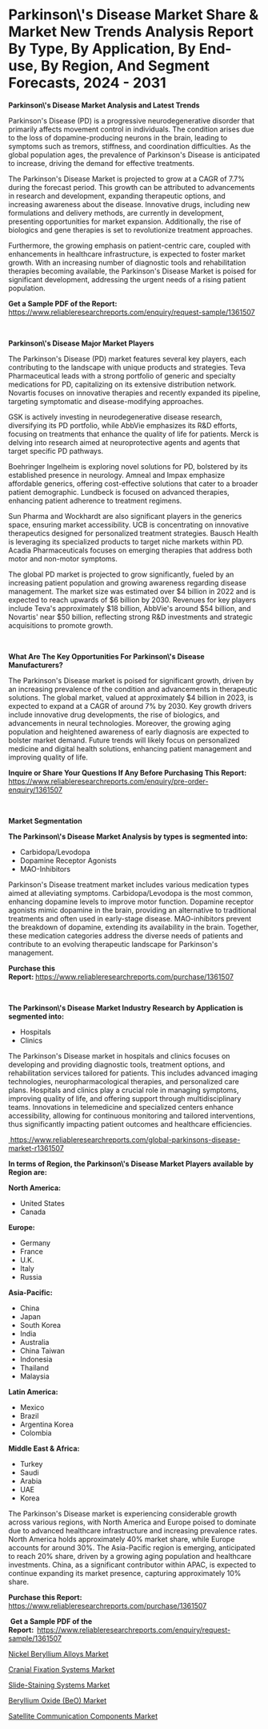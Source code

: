 <p><h1>Parkinson\'s Disease Market Share & Market New Trends Analysis Report By Type, By Application, By End-use, By Region, And Segment Forecasts, 2024 - 2031</h1></p><p><strong>Parkinson\'s Disease Market Analysis and Latest Trends</strong></p>
<p><p>Parkinson's Disease (PD) is a progressive neurodegenerative disorder that primarily affects movement control in individuals. The condition arises due to the loss of dopamine-producing neurons in the brain, leading to symptoms such as tremors, stiffness, and coordination difficulties. As the global population ages, the prevalence of Parkinson's Disease is anticipated to increase, driving the demand for effective treatments.</p><p>The Parkinson's Disease Market is projected to grow at a CAGR of 7.7% during the forecast period. This growth can be attributed to advancements in research and development, expanding therapeutic options, and increasing awareness about the disease. Innovative drugs, including new formulations and delivery methods, are currently in development, presenting opportunities for market expansion. Additionally, the rise of biologics and gene therapies is set to revolutionize treatment approaches.</p><p>Furthermore, the growing emphasis on patient-centric care, coupled with enhancements in healthcare infrastructure, is expected to foster market growth. With an increasing number of diagnostic tools and rehabilitation therapies becoming available, the Parkinson's Disease Market is poised for significant development, addressing the urgent needs of a rising patient population.</p></p>
<p><strong>Get a Sample PDF of the Report:&nbsp;</strong> <a href="https://www.reliableresearchreports.com/enquiry/request-sample/1361507">https://www.reliableresearchreports.com/enquiry/request-sample/1361507</a></p>
<p>&nbsp;</p>
<p><strong>Parkinson\'s Disease Major Market Players</strong></p>
<p><p>The Parkinson's Disease (PD) market features several key players, each contributing to the landscape with unique products and strategies. Teva Pharmaceutical leads with a strong portfolio of generic and specialty medications for PD, capitalizing on its extensive distribution network. Novartis focuses on innovative therapies and recently expanded its pipeline, targeting symptomatic and disease-modifying approaches.</p><p>GSK is actively investing in neurodegenerative disease research, diversifying its PD portfolio, while AbbVie emphasizes its R&D efforts, focusing on treatments that enhance the quality of life for patients. Merck is delving into research aimed at neuroprotective agents and agents that target specific PD pathways.</p><p>Boehringer Ingelheim is exploring novel solutions for PD, bolstered by its established presence in neurology. Amneal and Impax emphasize affordable generics, offering cost-effective solutions that cater to a broader patient demographic. Lundbeck is focused on advanced therapies, enhancing patient adherence to treatment regimens.</p><p>Sun Pharma and Wockhardt are also significant players in the generics space, ensuring market accessibility. UCB is concentrating on innovative therapeutics designed for personalized treatment strategies. Bausch Health is leveraging its specialized products to target niche markets within PD. Acadia Pharmaceuticals focuses on emerging therapies that address both motor and non-motor symptoms.</p><p>The global PD market is projected to grow significantly, fueled by an increasing patient population and growing awareness regarding disease management. The market size was estimated over $4 billion in 2022 and is expected to reach upwards of $6 billion by 2030. Revenues for key players include Teva's approximately $18 billion, AbbVie's around $54 billion, and Novartis' near $50 billion, reflecting strong R&D investments and strategic acquisitions to promote growth.</p></p>
<p>&nbsp;</p>
<p><strong>What Are The Key Opportunities For Parkinson\'s Disease Manufacturers?</strong></p>
<p><p>The Parkinson's Disease market is poised for significant growth, driven by an increasing prevalence of the condition and advancements in therapeutic solutions. The global market, valued at approximately $4 billion in 2023, is expected to expand at a CAGR of around 7% by 2030. Key growth drivers include innovative drug developments, the rise of biologics, and advancements in neural technologies. Moreover, the growing aging population and heightened awareness of early diagnosis are expected to bolster market demand. Future trends will likely focus on personalized medicine and digital health solutions, enhancing patient management and improving quality of life.</p></p>
<p><strong>Inquire or Share Your Questions If Any Before Purchasing This Report:</strong> <a href="https://www.reliableresearchreports.com/enquiry/pre-order-enquiry/1361507">https://www.reliableresearchreports.com/enquiry/pre-order-enquiry/1361507</a></p>
<p>&nbsp;</p>
<p><strong>Market Segmentation</strong></p>
<p><strong>The Parkinson\'s Disease Market Analysis by types is segmented into:</strong></p>
<p><ul><li>Carbidopa/Levodopa</li><li>Dopamine Receptor Agonists</li><li>MAO-Inhibitors</li></ul></p>
<p><p>Parkinson's Disease treatment market includes various medication types aimed at alleviating symptoms. Carbidopa/Levodopa is the most common, enhancing dopamine levels to improve motor function. Dopamine receptor agonists mimic dopamine in the brain, providing an alternative to traditional treatments and often used in early-stage disease. MAO-inhibitors prevent the breakdown of dopamine, extending its availability in the brain. Together, these medication categories address the diverse needs of patients and contribute to an evolving therapeutic landscape for Parkinson's management.</p></p>
<p><strong>Purchase this Report:&nbsp;</strong><a href="https://www.reliableresearchreports.com/purchase/1361507">https://www.reliableresearchreports.com/purchase/1361507</a></p>
<p>&nbsp;</p>
<p><strong>The Parkinson\'s Disease Market Industry Research by Application is segmented into:</strong></p>
<p><ul><li>Hospitals</li><li>Clinics</li></ul></p>
<p><p>The Parkinson's Disease market in hospitals and clinics focuses on developing and providing diagnostic tools, treatment options, and rehabilitation services tailored for patients. This includes advanced imaging technologies, neuropharmacological therapies, and personalized care plans. Hospitals and clinics play a crucial role in managing symptoms, improving quality of life, and offering support through multidisciplinary teams. Innovations in telemedicine and specialized centers enhance accessibility, allowing for continuous monitoring and tailored interventions, thus significantly impacting patient outcomes and healthcare efficiencies.</p></p>
<p><a href="https://www.reliableresearchreports.com/global-parkinsons-disease-market-r1361507">&nbsp;https://www.reliableresearchreports.com/global-parkinsons-disease-market-r1361507</a></p>
<p><strong>In terms of Region, the Parkinson\'s Disease Market Players available by Region are:</strong></p>
<p>
    <p> <strong> North America: </strong>
        <ul>
            <li>United States</li>
            <li>Canada</li>
        </ul>
        </p> 
    <p> <strong> Europe: </strong>
        <ul>
            <li>Germany</li>
            <li>France</li>
            <li>U.K.</li>
            <li>Italy</li>
            <li>Russia</li>
        </ul>
        </p> 
    <p> <strong> Asia-Pacific: </strong>
        <ul>
            <li>China</li>
            <li>Japan</li>
            <li>South Korea</li>
            <li>India</li>
            <li>Australia</li>
            <li>China Taiwan</li>
            <li>Indonesia</li>
            <li>Thailand</li>
            <li>Malaysia</li>
        </ul>
        </p> 
    <p> <strong> Latin America: </strong>
        <ul>
            <li>Mexico</li>
            <li>Brazil</li>
            <li>Argentina Korea</li>
            <li>Colombia</li>
        </ul>
        </p> 
    <p> <strong> Middle East & Africa: </strong>
        <ul>
            <li>Turkey</li>
            <li>Saudi</li>
            <li>Arabia</li>
            <li>UAE</li>
            <li>Korea</li>
        </ul>
    </p>
    </p>
<p><p>The Parkinson's Disease market is experiencing considerable growth across various regions, with North America and Europe poised to dominate due to advanced healthcare infrastructure and increasing prevalence rates. North America holds approximately 40% market share, while Europe accounts for around 30%. The Asia-Pacific region is emerging, anticipated to reach 20% share, driven by a growing aging population and healthcare investments. China, as a significant contributor within APAC, is expected to continue expanding its market presence, capturing approximately 10% share.</p></p>
<p><strong>Purchase this Report: </strong><a href="https://www.reliableresearchreports.com/purchase/1361507">https://www.reliableresearchreports.com/purchase/1361507</a></p>
<p>&nbsp;<strong>Get a Sample PDF of the Report:&nbsp;&nbsp;</strong><a href="https://www.reliableresearchreports.com/enquiry/request-sample/1361507">https://www.reliableresearchreports.com/enquiry/request-sample/1361507</a></p>
<p><strong></strong></p>
<p><p><a href="https://issuu.com/reportprime-2/docs/nickel-beryllium-alloys-market-size_cb231ab3785e0e">Nickel Beryllium Alloys Market</a></p><p><a href="https://github.com/tamvrosiya/Market-Research-Report-List-6/blob/main/cranial-fixation-systems-market.md">Cranial Fixation Systems Market</a></p><p><a href="https://github.com/pizolina/Market-Research-Report-List-6/blob/main/slide-staining-systems-market.md">Slide-Staining Systems Market</a></p><p><a href="https://issuu.com/reportprime-2/docs/beryllium-oxide-beo-market-size-203_58c85b9c48e4c6">Beryllium Oxide (BeO) Market</a></p><p><a href="https://www.linkedin.com/pulse/satellite-communication-components-market-trends-analysis--sc7uc?trackingId=pUc%2B27bYRty6RQjA485Sfw%3D%3D">Satellite Communication Components Market</a></p></p>